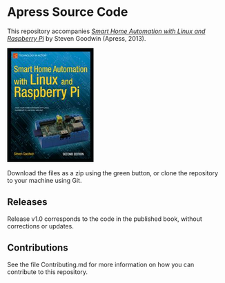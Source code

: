 # Apress Source Code

This repository accompanies [*Smart Home Automation with Linux and Raspberry Pi*](http://www.apress.com/9781430258872) by Steven Goodwin (Apress, 2013).

![Cover image](9781430258872.jpg)

Download the files as a zip using the green button, or clone the repository to your machine using Git.

## Releases

Release v1.0 corresponds to the code in the published book, without corrections or updates.

## Contributions

See the file Contributing.md for more information on how you can contribute to this repository.
